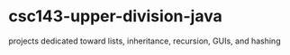 # csc143-upper-division-java
projects dedicated toward lists, inheritance, recursion, GUIs, and hashing

